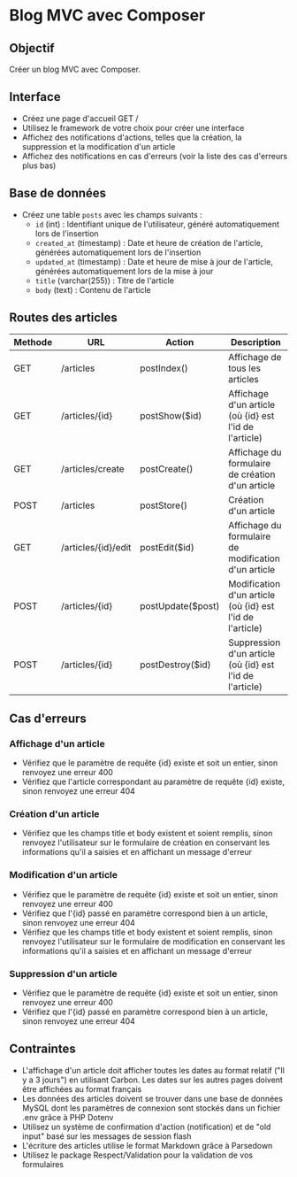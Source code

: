 # Blog MVC avec Composer

## Objectif

Créer un blog MVC avec Composer.

## Interface

- Créez une page d'accueil GET /
- Utilisez le framework de votre choix pour créer une interface
- Affichez des notifications d'actions, telles que la création, la suppression et la modification d'un article
- Affichez des notifications en cas d'erreurs (voir la liste des cas d'erreurs plus bas)

## Base de données

- Créez une table `posts` avec les champs suivants :
  - `id` (int) : Identifiant unique de l'utilisateur, généré automatiquement lors de l'insertion
  - `created_at` (timestamp) : Date et heure de création de l'article, générées automatiquement lors de l'insertion
  - `updated_at` (timestamp) : Date et heure de mise à jour de l'article, générées automatiquement lors de la mise à jour
  - `title` (varchar(255)) : Titre de l'article
  - `body` (text) : Contenu de l'article

## Routes des articles

| Methode | URL               | Action           | Description                                   |
|---------|-------------------|-------------------|-----------------------------------------------|
| GET     | /articles         | postIndex()      | Affichage de tous les articles                |
| GET     | /articles/{id}    | postShow($id)     | Affichage d'un article (où {id} est l'id de l'article) |
| GET     | /articles/create  | postCreate()     | Affichage du formulaire de création d'un article |
| POST    | /articles         | postStore()      | Création d'un article                         |
| GET     | /articles/{id}/edit | postEdit($id)   | Affichage du formulaire de modification d'un article |
| POST    | /articles/{id}    | postUpdate($post) | Modification d'un article (où {id} est l'id de l'article) |
| POST    | /articles/{id}    | postDestroy($id)  | Suppression d'un article (où {id} est l'id de l'article) |

## Cas d'erreurs

### Affichage d'un article

- Vérifiez que le paramètre de requête {id} existe et soit un entier, sinon renvoyez une erreur 400
- Vérifiez que l'article correspondant au paramètre de requête {id} existe, sinon renvoyez une erreur 404

### Création d'un article

- Vérifiez que les champs title et body existent et soient remplis, sinon renvoyez l'utilisateur sur le formulaire de création en conservant les informations qu'il a saisies et en affichant un message d'erreur

### Modification d'un article

- Vérifiez que le paramètre de requête {id} existe et soit un entier, sinon renvoyez une erreur 400
- Vérifiez que l'{id} passé en paramètre correspond bien à un article, sinon renvoyez une erreur 404
- Vérifiez que les champs title et body existent et soient remplis, sinon renvoyez l'utilisateur sur le formulaire de modification en conservant les informations qu'il a saisies et en affichant un message d'erreur

### Suppression d'un article

- Vérifiez que le paramètre de requête {id} existe et soit un entier, sinon renvoyez une erreur 400
- Vérifiez que l'{id} passé en paramètre correspond bien à un article, sinon renvoyez une erreur 404

## Contraintes

- L'affichage d'un article doit afficher toutes les dates au format relatif ("Il y a 3 jours") en utilisant Carbon. Les dates sur les autres pages doivent être affichées au format français
- Les données des articles doivent se trouver dans une base de données MySQL dont les paramètres de connexion sont stockés dans un fichier .env grâce à PHP Dotenv
- Utilisez un système de confirmation d'action (notification) et de "old input" basé sur les messages de session flash
- L'écriture des articles utilise le format Markdown grâce à Parsedown
- Utilisez le package Respect/Validation pour la validation de vos formulaires
